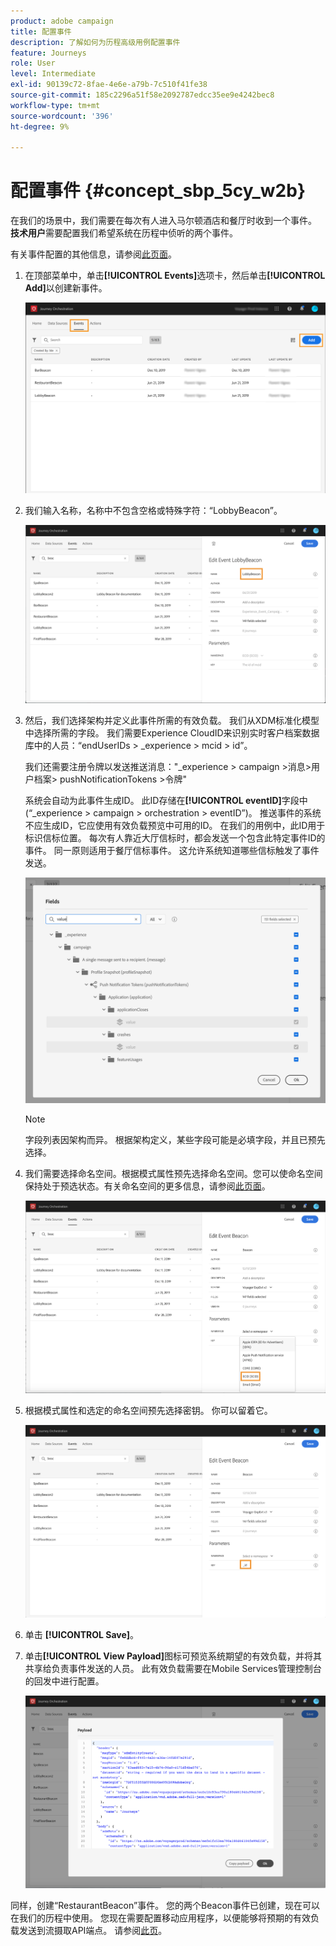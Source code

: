 ```yaml
---
product: adobe campaign
title: 配置事件
description: 了解如何为历程高级用例配置事件
feature: Journeys
role: User
level: Intermediate
exl-id: 90139c72-8fae-4e6e-a79b-7c510f41fe38
source-git-commit: 185c2296a51f58e2092787edcc35ee9e4242bec8
workflow-type: tm+mt
source-wordcount: '396'
ht-degree: 9%

---
```


# 配置事件 {#concept_sbp_5cy_w2b}

在我们的场景中，我们需要在每次有人进入马尔顿酒店和餐厅时收到一个事件。 **技术用户**&#x200B;需要配置我们希望系统在历程中侦听的两个事件。

有关事件配置的其他信息，请参阅[此页面](../event/about-events.md)。

1. 在顶部菜单中，单击&#x200B;**[!UICONTROL Events]**&#x200B;选项卡，然后单击&#x200B;**[!UICONTROL Add]**&#x200B;以创建新事件。

   ![](../assets/journeyuc1_1.png)

1. 我们输入名称，名称中不包含空格或特殊字符：“LobbyBeacon”。

   ![](../assets/journeyuc2_1.png)

1. 然后，我们选择架构并定义此事件所需的有效负载。 我们从XDM标准化模型中选择所需的字段。 我们需要Experience CloudID来识别实时客户档案数据库中的人员：“endUserIDs > _experience > mcid > id”。

   我们还需要注册令牌以发送推送消息：&quot;_experience > campaign >消息>用户档案> pushNotificationTokens >令牌&quot;

   系统会自动为此事件生成ID。 此ID存储在&#x200B;**[!UICONTROL eventID]**&#x200B;字段中(“_experience > campaign > orchestration > eventID”)。 推送事件的系统不应生成ID，它应使用有效负载预览中可用的ID。 在我们的用例中，此ID用于标识信标位置。 每次有人靠近大厅信标时，都会发送一个包含此特定事件ID的事件。 同一原则适用于餐厅信标事件。 这允许系统知道哪些信标触发了事件发送。

   ![](../assets/journeyuc2_2.png)

   >[!NOTE]
   >
   >字段列表因架构而异。 根据架构定义，某些字段可能是必填字段，并且已预先选择。

1. 我们需要选择命名空间。根据模式属性预先选择命名空间。您可以使命名空间保持处于预选状态。有关命名空间的更多信息，请参阅[此页面](../event/selecting-the-namespace.md)。

   ![](../assets/journeyuc2_4.png)

1. 根据模式属性和选定的命名空间预先选择密钥。 你可以留着它。

   ![](../assets/journeyuc2_4bis.png)

1. 单击 **[!UICONTROL Save]**。

1. 单击&#x200B;**[!UICONTROL View Payload]**&#x200B;图标可预览系统期望的有效负载，并将其共享给负责事件发送的人员。  此有效负载需要在Mobile Services管理控制台的回发中进行配置。

   ![](../assets/journeyuc2_5.png)

同样，创建“RestaurantBeacon”事件。 您的两个Beacon事件已创建，现在可以在我们的历程中使用。 您现在需要配置移动应用程序，以便能够将预期的有效负载发送到流摄取API端点。 请参阅[此页](../event/additional-steps-to-send-events-to-journey-orchestration.md)。
